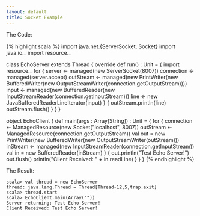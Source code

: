 ```yaml
---
layout: default
title: Socket Example
---
```


The Code:

{% highlight scala %}
import java.net.{ServerSocket, Socket}
import java.io._
import resource._

class EchoServer extends Thread {
  override def run() : Unit = {
    import resource._
    for {
      server <- managed(new ServerSocket(8007))
      connection <- managed(server.accept)
      outStream <- managed(new PrintWriter(new BufferedWriter(new OutputStreamWriter(connection.getOutputStream))))
      input <- managed(new BufferedReader(new InputStreamReader(connection.getInputStream)))
      line <- new JavaBufferedReaderLineIterator(input)
    } {
      outStream.println(line)
      outStream.flush()
    }
  }
}

object EchoClient {
  def main(args : Array[String]) : Unit = {
    for { connection <- ManagedResource(new Socket("localhost", 8007))
      outStream <- ManagedResource(connection.getOutputStream))
      val out = new PrintWriter(new BufferedWriter(new OutputStreamWriter(outStream)))
      inStream <- managed(new InputStreamReader(connection.getInputStream))
      val in = new BufferedReader(inStream)
    } {
      out.println("Test Echo Server!")
      out.flush()
      println("Client Received: " + in.readLine)
    }
  }
}
{% endhighlight %}

The Result:

    scala> val thread = new EchoServer
    thread: java.lang.Thread = Thread[Thread-12,5,trap.exit]
    scala> thread.start
    scala> EchoClient.main(Array(""))
    Server returning: Test Echo Server!
    Client Received: Test Echo Server!


